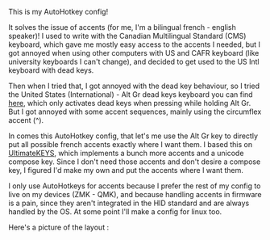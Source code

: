 This is my AutoHotkey config!

It solves the issue of accents (for me, I'm a bilingual french - english speaker)! I used to write with the Canadian Multilingual Standard (CMS) keyboard, which gave me mostly easy access to the accents I needed, but I got annoyed when using other computers with US and CAFR keyboard (like university keyboards I can't change), and decided to get used to the US Intl keyboard with dead keys.

Then when I tried that, I got annoyed with the dead key behaviour, so I tried the United States (International) - Alt Gr dead keys keyboard you can find [here](https://github.com/thomasfaingnaert/win-us-intl-altgr), which only activates dead keys when pressing while holding Alt Gr. But I got annoyed with some accent sequences, mainly using the circumflex accent (^). 

In comes this AutoHotkey config, that let's me use the Alt Gr key to directly put all possible french accents exactly where I want them. I based this on [UltimateKEYS](https://pieter-degroote.github.io/UltimateKEYS/), which implements a bunch more accents and a unicode compose key. Since I don't need those accents and don't desire a compose key, I figured I'd make my own and put the accents where I want them. 

I only use AutoHotkeys for accents because I prefer the rest of my config to live on my devices (ZMK - QMK), and because handling accents in firmware is a pain, since they aren't integrated in the HID standard and are always handled by the OS. At some point I'll make a config for linux too. 

Here's a picture of the layout :